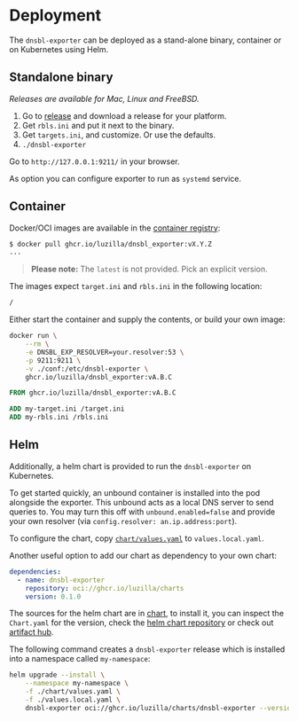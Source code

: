 # Deployment

The `dnsbl-exporter` can be deployed as a stand-alone binary, container or on Kubernetes using Helm.

## Standalone binary

_Releases are available for Mac, Linux and FreeBSD._

 1. Go to [release](https://github.com/Luzilla/dnsbl_exporter/releases) and download a release for your platform.
 1. Get `rbls.ini` and put it next to the binary.
 1. Get `targets.ini`, and customize. Or use the defaults.
 1. `./dnsbl-exporter`

 Go to `http://127.0.0.1:9211/` in your browser.

 As option you can configure exporter to run as `systemd` service.

## Container

Docker/OCI images are available in the [container registry](https://github.com/orgs/Luzilla/packages?repo_name=dnsbl_exporter):

```sh
$ docker pull ghcr.io/luzilla/dnsbl_exporter:vX.Y.Z
...
```

> **Please note:** The `latest` is not provided. Pick an explicit version.

The images expect `target.ini` and `rbls.ini` in the following location:

```sh
/
```

Either start the container and supply the contents, or build your own image:

```sh
docker run \
    --rm \
    -e DNSBL_EXP_RESOLVER=your.resolver:53 \
    -p 9211:9211 \
    -v ./conf:/etc/dnsbl-exporter \
    ghcr.io/luzilla/dnsbl_exporter:vA.B.C
```

```Dockerfile
FROM ghcr.io/luzilla/dnsbl_exporter:vA.B.C

ADD my-target.ini /target.ini
ADD my-rbls.ini /rbls.ini
```

## Helm

Additionally, a helm chart is provided to run the `dnsbl-exporter` on Kubernetes.

To get started quickly, an unbound container is installed into the pod alongside the exporter.
This unbound acts as a local DNS server to send queries to. You may turn this off with `unbound.enabled=false` and provide your own resolver (via `config.resolver: an.ip.address:port`).

To configure the chart, copy [`chart/values.yaml`](https://github.com/Luzilla/dnsbl_exporter/blob/main/chart/values.yaml) to `values.local.yaml`.

Another useful option to add our chart as dependency to your own chart:

```yaml
dependencies:
  - name: dnsbl-exporter
    repository: oci://ghcr.io/luzilla/charts
    version: 0.1.0
```

The sources for the helm chart are in [chart](https://github.com/Luzilla/dnsbl_exporter/tree/main/chart), to install it, you can inspect the `Chart.yaml` for the version, check the [helm chart repository](https://github.com/orgs/Luzilla/packages/container/package/charts%2Fdnsbl-exporter) or check out [artifact hub](https://artifacthub.io/packages/helm/luzilla/dnsbl-exporter).

The following command creates a `dnsbl-exporter` release which is installed into a namespace called `my-namespace`:

```sh
helm upgrade --install \
    --namespace my-namespace \
    -f ./chart/values.yaml \
    -f ./values.local.yaml \
    dnsbl-exporter oci://ghcr.io/luzilla/charts/dnsbl-exporter --version 0.1.0
```